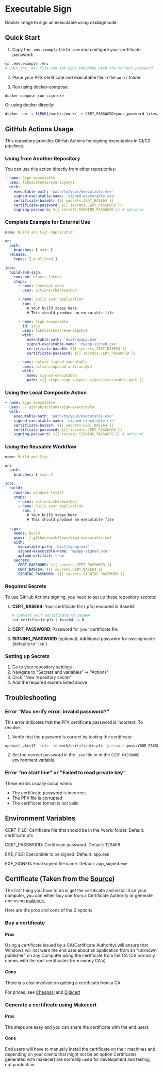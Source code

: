 # Executable Sign

Docker image to sign an executable using osslsigncode.

## Quick Start

1. Copy the `.env.example` file to `.env` and configure your certificate password:

```bash
cp .env.example .env
# Edit the .env file and set CERT_PASSWORD with the correct password
```

2. Place your PFX certificate and executable file in the `work/` folder

3. Run using docker-compose:

```bash
docker-compose run sign-exe
```

Or using docker directly:

```bash
docker run -v ${PWD}/work/:/work/ -e CERT_PASSWORD=your_password likesistemas/exe-sign:latest
```

## GitHub Actions Usage

This repository provides GitHub Actions for signing executables in CI/CD pipelines.

### Using from Another Repository

You can use this action directly from other repositories:

```yaml
- name: Sign executable
  uses: likesistemas/exe-sign@v1
  with:
    executable-path: 'path/to/your/executable.exe'
    signed-executable-name: 'signed-executable.exe'
    certificate-base64: ${{ secrets.CERT_BASE64 }}
    certificate-password: ${{ secrets.CERT_PASSWORD }}
    signing-password: ${{ secrets.SIGNING_PASSWORD }} # optional
```

### Complete Example for External Use

```yaml
name: Build and Sign Application

on:
  push:
    branches: [ main ]
  release:
    types: [ published ]

jobs:
  build-and-sign:
    runs-on: ubuntu-latest
    steps:
      - name: Checkout code
        uses: actions/checkout@v4

      - name: Build your application
        run: |
          # Your build steps here
          # This should produce an executable file

      - name: Sign executable
        id: sign
        uses: likesistemas/exe-sign@v1
        with:
          executable-path: 'dist/myapp.exe'
          signed-executable-name: 'myapp-signed.exe'
          certificate-base64: ${{ secrets.CERT_BASE64 }}
          certificate-password: ${{ secrets.CERT_PASSWORD }}

      - name: Upload signed executable
        uses: actions/upload-artifact@v4
        with:
          name: signed-executable
          path: ${{ steps.sign.outputs.signed-executable-path }}
```

### Using the Local Composite Action

```yaml
- name: Sign executable
  uses: ./.github/actions/sign-executable
  with:
    executable-path: 'path/to/your/executable.exe'
    signed-executable-name: 'signed-executable.exe'
    certificate-base64: ${{ secrets.CERT_BASE64 }}
    certificate-password: ${{ secrets.CERT_PASSWORD }}
    signing-password: ${{ secrets.SIGNING_PASSWORD }} # optional
```

### Using the Reusable Workflow

```yaml
name: Build and Sign

on:
  push:
    branches: [ main ]

jobs:
  build:
    runs-on: windows-latest
    steps:
      - uses: actions/checkout@v4
      - name: Build your application
        run: |
          # Your build steps here
          # This should produce an executable file
  
  sign:
    needs: build
    uses: ./.github/workflows/sign-executable.yml
    with:
      executable-path: 'dist/myapp.exe'
      signed-executable-name: 'myapp-signed.exe'
      upload-artifact: true
    secrets:
      CERT_PASSWORD: ${{ secrets.CERT_PASSWORD }}
      CERT_BASE64: ${{ secrets.CERT_BASE64 }}
      SIGNING_PASSWORD: ${{ secrets.SIGNING_PASSWORD }}
```

### Required Secrets

To use GitHub Actions signing, you need to set up these repository secrets:

1. **CERT_BASE64**: Your certificate file (.pfx) encoded in Base64
   ```bash
   # Convert your certificate to Base64
   cat certificate.pfx | base64 -w 0
   ```

2. **CERT_PASSWORD**: Password for your certificate file

3. **SIGNING_PASSWORD** (optional): Additional password for osslsigncode (defaults to 'like')

### Setting up Secrets

1. Go to your repository settings
2. Navigate to "Secrets and variables" → "Actions"
3. Click "New repository secret"
4. Add the required secrets listed above

## Troubleshooting

### Error "Mac verify error: invalid password?"

This error indicates that the PFX certificate password is incorrect. To resolve:

1. Verify that the password is correct by testing the certificate:

```bash
openssl pkcs12 -info -in work/certificate.pfx -password pass:YOUR_PASSWORD -noout
```

2. Set the correct password in the `.env` file or in the `CERT_PASSWORD` environment variable

### Error "no start line" or "Failed to read private key"

These errors usually occur when:

- The certificate password is incorrect
- The PFX file is corrupted
- The certificate format is not valid

## Environment Variables

CERT_FILE: Certificate file that should be in the /work/ folder. Default: certificate.pfx

CERT_PASSWORD: Certificate password. Default: 123456

EXE_FILE: Executable to be signed. Default: app.exe

EXE_SIGNED: Final signed file name. Default: app_signed.exe

## Certificate (Taken from the [Source](https://stackoverflow.com/questions/252226/signing-a-windows-exe-file))

The first thing you have to do is get the certificate and install it on your computer, you can either buy one from a Certificate Authority or generate one using [makecert](https://docs.microsoft.com/en-us/powershell/module/pkiclient/new-selfsignedcertificate).

Here are the pros and cons of the 2 options

### Buy a certificate

#### Pros

Using a certificate issued by a CA(Certificate Authority) will ensure that Windows will not warn the end user about an application from an "unknown publisher" on any Computer using the certificate from the CA (OS normally comes with the root certificates from manny CA's)

#### Cons

There is a cost involved on getting a certificate from a CA

For prices, see [Cheapssl](https://cheapsslsecurity.com/sslproducts/codesigningcertificate.html) and [Digicert](https://www.digicert.com/code-signing/)

### Generate a certificate using Makecert

#### Pros

The steps are easy and you can share the certificate with the end users

#### Cons

End users will have to manually install the certificate on their machines and depending on your clients that might not be an option
Certificates generated with makecert are normally used for development and testing, not production.